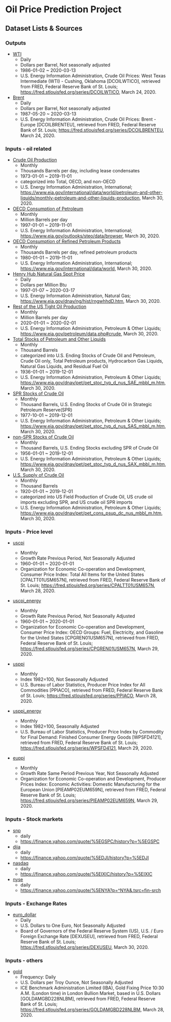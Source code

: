 # Oil Price Prediction Project

## Dataset Lists & Sources
### Outputs
- [WTI][wti]
  - Daily
  - Dollars per Barrel, Not seasonally adjusted
  - 1986-01-02 ~ 2020-03-13 
  - U.S. Energy Information Administration, Crude Oil Prices: West Texas Intermediate (WTI) - Cushing, Oklahoma [DCOILWTICO], retrieved from FRED, Federal Reserve Bank of St. Louis; https://fred.stlouisfed.org/series/DCOILWTICO, March 24, 2020.
- [Brent][brent] 
  - Daily
  - Dollars per Barrel, Not seasonally adjusted
  - 1987-05-20 ~ 2020-03-13
  - U.S. Energy Information Administration, Crude Oil Prices: Brent - Europe [DCOILBRENTEU], retrieved from FRED, Federal Reserve Bank of St. Louis; https://fred.stlouisfed.org/series/DCOILBRENTEU, March 24, 2020.

### Inputs - oil related
- [Crude Oil Production][crude oil production]
  - Monthly
  - Thousands Barrels per day, including lease condensates
  - 1973-01-01 ~ 2019-11-01
  - categorized into Total, OECD, and non-OECD
  - U.S. Energy Information Administration, International; https://www.eia.gov/international/data/world/petroleum-and-other-liquids/monthly-petroleum-and-other-liquids-production, March 30, 2020.
- [OECD Consumption of Petroleum][petroleum consumption]
  - Monthly
  - Million Barrels per day
  - 1997-01-01 ~ 2019-11-01
  - U.S. Energy Information Administration, International; https://www.eia.gov/outlooks/steo/data/browser, March 30, 2020.
- [OECD Consumption of Refined Petroleum Products][refined consumption]
    - Monthly
    - Thousands Barrels per day, refined petroleum products
    - 1980-01-01 ~ 2019-11-01
    - U.S. Energy Information Administration, International; https://www.eia.gov/international/data/world, March 30, 2020.
- [Henry Hub Natural Gas Spot Price][henry hub]
  - Daily
  - Dollars per Million Btu
  - 1997-01-07 ~ 2020-03-17
  - U.S. Energy Information Administration, Natural Gas; https://www.eia.gov/dnav/ng/hist/rngwhhdD.htm, March 30, 2020.
- [Rest of the US Tight Oil Production][tight oil]
  - Monthly
  - Million Barrels per day
  - 2020-01-01 ~ 2020-02-01
  - U.S. Energy Information Administration, Petroleum & Other Liquids; https://www.eia.gov/petroleum/data.php#crude, March 30, 2020.
- [Total Stocks of Petroleum and Other Liquids][total stock]
  - Monthly
  - Thousand Barrels
  - categorized into U.S. Ending Stocks of Crude Oil and Petroleum, Crude Oil only, Total Petroleum products, Hydrocarbon Gas Liquids, Natural Gas Liquids, and Residual Fuel Oil
  - 1936-01-01 ~ 2019-12-01
  - U.S. Energy Information Administration, Petroleum & Other Liquids; https://www.eia.gov/dnav/pet/pet_stoc_typ_d_nus_SAE_mbbl_m.htm, March 30, 2020.
- [SPR Stocks of Crude Oil][SPR stock]
  - Monthly
  - Thousand Barrels, U.S. Ending Stocks of Crude Oil in Strategic Petroleum Reserve(SPR)
  - 1977-10-01 ~ 2019-12-01
  - U.S. Energy Information Administration, Petroleum & Other Liquids; https://www.eia.gov/dnav/pet/pet_stoc_typ_d_nus_SAS_mbbl_m.htm, March 30, 2020.
- [non-SPR Stocks of Crude Oil][nonSPR stock]
  - Monthly
  - Thousand Barrels, U.S. Ending Stocks excluding SPR of Crude Oil
  - 1956-01-01 ~ 2019-12-01
  - U.S. Energy Information Administration, Petroleum & Other Liquids; https://www.eia.gov/dnav/pet/pet_stoc_typ_d_nus_SAX_mbbl_m.htm, March 30, 2020.
- [U.S. Supply of Crude Oil][US supply]
  - Monthly
  - Thousand Barrels
  - 1920-01-01 ~ 2019-12-01
  - categorized into US Field Production of Crude Oil, US crude oil imports excluding SPR, and US crude oil SPR imports
  - U.S. Energy Information Administration, Petroleum & Other Liquids; https://www.eia.gov/dnav/pet/pet_cons_psup_dc_nus_mbbl_m.htm, March 30, 2020.

### Inputs - Price level
- [uscpi][uscpi]
  - Monthly
  - Growth Rate Previous Period, Not Seasonally Adjusted
  - 1960-01-01 ~ 2020-01-01
  - Organization for Economic Co-operation and Development, Consumer Price Index: Total All Items for the United States [CPALTT01USM657N], retrieved from FRED, Federal Reserve Bank of St. Louis; https://fred.stlouisfed.org/series/CPALTT01USM657N, March 28, 2020.

- [uscpi_energy][uscpi_energy]
  - Monthly
  - Growth Rate Previous Period, Not Seasonally Adjusted
  - 1960-01-01 ~ 2020-01-01
  - Organization for Economic Co-operation and Development, Consumer Price Index: OECD Groups: Fuel, Electricity, and Gasoline for the United States [CPGREN01USM657N], retrieved from FRED, Federal Reserve Bank of St. Louis; https://fred.stlouisfed.org/series/CPGREN01USM657N, March 29, 2020.

- [usppi][usppi]
  - Monthly
  - Index 1982=100, Not Seasonally Adjusted
  - U.S. Bureau of Labor Statistics, Producer Price Index for All Commodities [PPIACO], retrieved from FRED, Federal Reserve Bank of St. Louis; https://fred.stlouisfed.org/series/PPIACO, March 28, 2020.

- [usppi_energy][usppi_energy] 
  - Monthly
  - Index 1982=100, Seasonally Adjusted
  - U.S. Bureau of Labor Statistics, Producer Price Index by Commodity for Final Demand: Finished Consumer Energy Goods [WPSFD4121], retrieved from FRED, Federal Reserve Bank of St. Louis; https://fred.stlouisfed.org/series/WPSFD4121, March 29, 2020.

- [euppi][euppi]
  - Monthly
  - Growth Rate Same Period Previous Year, Not Seasonally Adjusted
  - Organization for Economic Co-operation and Development, Producer Prices Index: Economic Activities: Domestic Manufacturing for the European Union [PIEAMP02EUM659N], retrieved from FRED, Federal Reserve Bank of St. Louis; https://fred.stlouisfed.org/series/PIEAMP02EUM659N, March 29, 2020.


### Inputs - Stock markets
- [snp][snp] 
  - daily
  - https://finance.yahoo.com/quote/%5EGSPC/history?p=%5EGSPC
- [djia][djia]
  - daily
  - https://finance.yahoo.com/quote/%5EDJI/history?p=%5EDJI
- [nasdaq][nasdaq]
  - daily
  - https://finance.yahoo.com/quote/%5EIXIC/history?p=%5EIXIC
- [nyse][nyse]
  - daily
  - https://finance.yahoo.com/quote/%5ENYA?p=^NYA&.tsrc=fin-srch

### Inputs - Exchange Rates
- [euro_dollar][euro_dollar]
  - Daily
  - U.S. Dollars to One Euro, Not Seasonally Adjusted
  - Board of Governors of the Federal Reserve System (US), U.S. / Euro Foreign Exchange Rate [DEXUSEU], retrieved from FRED, Federal Reserve Bank of St. Louis; https://fred.stlouisfed.org/series/DEXUSEU, March 30, 2020.

### Inputs - others
- [gold][gold]
  - Frequency:  Daily
  - U.S. Dollars per Troy Ounce, Not Seasonally Adjusted
  - ICE Benchmark Administration Limited (IBA), Gold Fixing Price 10:30 A.M. (London time) in London Bullion Market, based in U.S. Dollars [GOLDAMGBD228NLBM], retrieved from FRED, Federal Reserve Bank of St. Louis; https://fred.stlouisfed.org/series/GOLDAMGBD228NLBM, March 28, 2020.

[wti]: https://github.com/dongminkim0220/Oil-Price-Prediction-Project/blob/master/dataset/DCOILWTICO.csv
[brent]: https://github.com/dongminkim0220/Oil-Price-Prediction-Project/blob/master/dataset/DCOILBRENTEU.csv
[crude oil production]: https://github.com/dongminkim0220/Oil-Price-Prediction-Project/blob/master/dataset/crudeoil_production1.csv
[refined consumption]: https://github.com/dongminkim0220/Oil-Price-Prediction-Project/blob/master/dataset/OECD_consumption_refinedpetroleum_1.csv
[petroleum consumption]: https://github.com/dongminkim0220/Oil-Price-Prediction-Project/blob/master/dataset/OECD_consumption_petroleum_1.csv
[tight oil]: https://github.com/dongminkim0220/Oil-Price-Prediction-Project/blob/master/dataset/US-tight-oil-production.csv
[henry hub]: https://github.com/dongminkim0220/Oil-Price-Prediction-Project/blob/master/dataset/henryhubnaturalgas.csv
[total stock]: https://github.com/dongminkim0220/Oil-Price-Prediction-Project/blob/master/dataset/total_stocks.csv
[SPR stock]: https://github.com/dongminkim0220/Oil-Price-Prediction-Project/blob/master/dataset/SPR_stocks.csv
[nonSPR stock]: https://github.com/dongminkim0220/Oil-Price-Prediction-Project/blob/master/dataset/Non-SPR_stocks.csv
[US supply]: https://github.com/dongminkim0220/Oil-Price-Prediction-Project/blob/master/dataset/crudeoil_supplysummary.csv
[uscpi]: https://github.com/dongminkim0220/Oil-Price-Prediction-Project/blob/master/dataset/USCPI.csv
[uscpi_energy]: https://github.com/dongminkim0220/Oil-Price-Prediction-Project/blob/master/dataset/USCPI_energy.csv
[usppi]: https://github.com/dongminkim0220/Oil-Price-Prediction-Project/blob/master/dataset/USPPI.csv
[usppi_energy]: https://github.com/dongminkim0220/Oil-Price-Prediction-Project/blob/master/dataset/USPPI_energe.csv
[euppi]: https://github.com/dongminkim0220/Oil-Price-Prediction-Project/blob/master/dataset/EUPPI.csv
[snp]: https://github.com/dongminkim0220/Oil-Price-Prediction-Project/blob/master/dataset/s%26p.csv
[djia]: https://github.com/dongminkim0220/Oil-Price-Prediction-Project/blob/master/dataset/djia.csv
[nasdaq]: https://github.com/dongminkim0220/Oil-Price-Prediction-Project/blob/master/dataset/nasdaq.csv
[nyse]: https://github.com/dongminkim0220/Oil-Price-Prediction-Project/blob/master/dataset/nyse.csv
[euro_dollar]: https://github.com/dongminkim0220/Oil-Price-Prediction-Project/blob/master/dataset/euro_dollar.csv
[gold]: https://github.com/dongminkim0220/Oil-Price-Prediction-Project/blob/master/dataset/gold.csv
